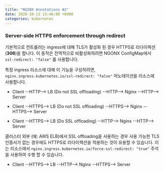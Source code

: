 ```yaml
---
title: "NGINX Annotations #2"
date: 2020-10-13 13:46:00 +0900
categories: kubernetes
---
```


### Server-side HTTPS enforcement through redirect
기본적으로 컨트롤러는 ingress에 대해 TLS가 활성화 된 경우 HTTPS로 리다이렉션 (**308**)을 합니다. 이 동작은 전역적으로 비활성화하려면 NGONX ConfigMap에서 `ssl-redirect: "false"` 를 사용합니다.

특정 ingress 리소스에 대해 이 기능을 구성하려면, `nginx.ingress.kubernetes.io/ssl-redirect: "false"` 어노테이션을 리소스에 사용합니다.

* Client --HTTP--> LB (Do not SSL offloading) --HTTP--> Nginx --HTTP--> Server 

* Client --HTTPS--> LB (Do not SSL offloading) --HTTPS--> Nginx --HTTPS--> Server 
* Client --HTTPS--> LB (Do SSL offloading) --HTTP--> Nginx --HTTP--> Server 

클러스터 외부 (예: AWS ELB)에서 SSL offloading을 사용하는 경우 사용 가능한 TLS 인증서가 없는 경우에도 HTTPS로 리다이렉션을 적용하는 것이 유용할 수 있습니다. 이는 리소스에서 `nginx.ingress.kubernetes.io/force-ssl-redirect: "true"` 주석을 사용하여 수행 할 수 있습니다.

* Client --HTTPS--> LB --HTTP--> Nginx --HTTPS--> Server 
